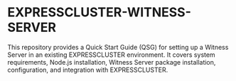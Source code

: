 # EXPRESSCLUSTER-WITNESS-SERVER
This repository provides a Quick Start Guide (QSG) for setting up a Witness Server in an existing EXPRESSCLUSTER environment. It covers system requirements, Node.js installation, Witness Server package installation, configuration, and integration with EXPRESSCLUSTER.
